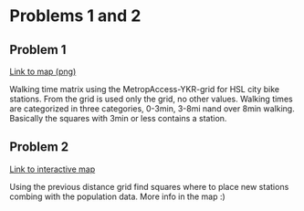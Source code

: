 # Problems 1 and 2

## Problem 1

[Link to map (png)](problem_1.png)

Walking time matrix using the MetropAccess-YKR-grid for HSL city bike stations. From the grid is used only the grid, no other values. Walking times are categorized in three categories, 0-3min, 3-8mi nand over 8min walking. Basically the squares with 3min or less contains a station.

## Problem 2
[Link to interactive map](map.html)

Using the previous distance grid find squares where to place new stations combing with the population data. More info in the map :)
